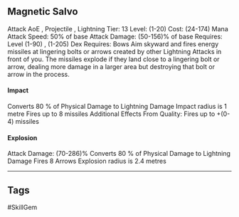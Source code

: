 ## Magnetic Salvo
Attack
AoE , Projectile , Lightning
Tier: 13
Level: (1-20)
Cost: (24-174) Mana
Attack Speed: 50% of base
Attack Damage: (50-156)% of base
Requires: Level (1-90) , (1-205) Dex
Requires: Bows
Aim skyward and fires energy missiles at lingering bolts or arrows created by other Lightning Attacks in front of you. The missiles explode if they land close to a lingering bolt or arrow, dealing more damage in a larger area but destroying that bolt or arrow in the process.
#### Impact
Converts 80 % of Physical Damage to Lightning Damage
Impact radius is 1 metre
Fires up to 8 missiles
Additional Effects From Quality:
Fires up to +(0-4) missiles
#### Explosion
Attack Damage: (70-286)%
Converts 80 % of Physical Damage to Lightning Damage
Fires 8 Arrows
Explosion radius is 2.4 metres

---
## Tags
#SkillGem
